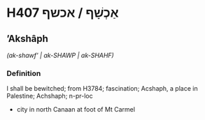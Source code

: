 # H407 אַכְשָׁף / אכשף

## ʼAkshâph

_(ak-shawf' | ak-SHAWP | ak-SHAHF)_

### Definition

I shall be bewitched; from H3784; fascination; Acshaph, a place in Palestine; Achshaph; n-pr-loc

- city in north Canaan at foot of Mt Carmel

